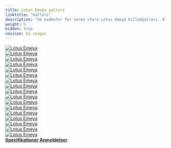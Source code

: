 ```yaml
---
title: Lotus Emeya galleri
linktitle: "Galleri"
description: "Se nedenfor for vores store Lotus Emeya billedgalleri. Klik på billederne for versioner i høj opløsning."
weight: 5
hidden: true
navicon: bi-images
---
```

<!-- markdownlint-disable MD033 -->
<div class="row" id ="my-gallery">
	<div class="pswp-grid-item col-6 col-md-4">
		<a href="https://media.evkx.net/multimedia/models/lotus/emeya/emeya/dynamic _1.jpg"
data-pswp-src="https://media.evkx.net/multimedia/models/lotus/emeya/emeya/dynamic _1.jpg"
data-pswp-width="3000"
data-pswp-height="1687" 
target="_blank">
			<img src="https://media.evkx.net/multimedia/models/lotus/emeya/emeya/dynamic _1_xst.jpg" alt="Lotus Emeya" class="img-fluid " />
		</a>
	</div>
	<div class="pswp-grid-item col-6 col-md-4">
		<a href="https://media.evkx.net/multimedia/models/lotus/emeya/emeya/dynamic_2.jpg"
data-pswp-src="https://media.evkx.net/multimedia/models/lotus/emeya/emeya/dynamic_2.jpg"
data-pswp-width="3000"
data-pswp-height="2000" 
target="_blank">
			<img src="https://media.evkx.net/multimedia/models/lotus/emeya/emeya/dynamic_2_xst.jpg" alt="Lotus Emeya" class="img-fluid " />
		</a>
	</div>
	<div class="pswp-grid-item col-6 col-md-4">
		<a href="https://media.evkx.net/multimedia/models/lotus/emeya/emeya/exterior_1.jpg"
data-pswp-src="https://media.evkx.net/multimedia/models/lotus/emeya/emeya/exterior_1.jpg"
data-pswp-width="3000"
data-pswp-height="1687" 
target="_blank">
			<img src="https://media.evkx.net/multimedia/models/lotus/emeya/emeya/exterior_1_xst.jpg" alt="Lotus Emeya" class="img-fluid " />
		</a>
	</div>
	<div class="pswp-grid-item col-6 col-md-4">
		<a href="https://media.evkx.net/multimedia/models/lotus/emeya/emeya/exterior_2.jpg"
data-pswp-src="https://media.evkx.net/multimedia/models/lotus/emeya/emeya/exterior_2.jpg"
data-pswp-width="3000"
data-pswp-height="1687" 
target="_blank">
			<img src="https://media.evkx.net/multimedia/models/lotus/emeya/emeya/exterior_2_xst.jpg" alt="Lotus Emeya" class="img-fluid " />
		</a>
	</div>
	<div class="pswp-grid-item col-6 col-md-4">
		<a href="https://media.evkx.net/multimedia/models/lotus/emeya/emeya/exterior_3.jpg"
data-pswp-src="https://media.evkx.net/multimedia/models/lotus/emeya/emeya/exterior_3.jpg"
data-pswp-width="3000"
data-pswp-height="1687" 
target="_blank">
			<img src="https://media.evkx.net/multimedia/models/lotus/emeya/emeya/exterior_3_xst.jpg" alt="Lotus Emeya" class="img-fluid " />
		</a>
	</div>
	<div class="pswp-grid-item col-6 col-md-4">
		<a href="https://media.evkx.net/multimedia/models/lotus/emeya/emeya/exterior_4.png"
data-pswp-src="https://media.evkx.net/multimedia/models/lotus/emeya/emeya/exterior_4.png"
data-pswp-width="3000"
data-pswp-height="1285" 
target="_blank">
			<img src="https://media.evkx.net/multimedia/models/lotus/emeya/emeya/exterior_4_xst.png" alt="Lotus Emeya" class="img-fluid " />
		</a>
	</div>
	<div class="pswp-grid-item col-6 col-md-4">
		<a href="https://media.evkx.net/multimedia/models/lotus/emeya/emeya/frontseats_1.jpg"
data-pswp-src="https://media.evkx.net/multimedia/models/lotus/emeya/emeya/frontseats_1.jpg"
data-pswp-width="3000"
data-pswp-height="1687" 
target="_blank">
			<img src="https://media.evkx.net/multimedia/models/lotus/emeya/emeya/frontseats_1_xst.jpg" alt="Lotus Emeya" class="img-fluid " />
		</a>
	</div>
	<div class="pswp-grid-item col-6 col-md-4">
		<a href="https://media.evkx.net/multimedia/models/lotus/emeya/emeya/interior_1.jpg"
data-pswp-src="https://media.evkx.net/multimedia/models/lotus/emeya/emeya/interior_1.jpg"
data-pswp-width="3000"
data-pswp-height="1687" 
target="_blank">
			<img src="https://media.evkx.net/multimedia/models/lotus/emeya/emeya/interior_1_xst.jpg" alt="Lotus Emeya" class="img-fluid " />
		</a>
	</div>
	<div class="pswp-grid-item col-6 col-md-4">
		<a href="https://media.evkx.net/multimedia/models/lotus/emeya/emeya/interior_2.jpg"
data-pswp-src="https://media.evkx.net/multimedia/models/lotus/emeya/emeya/interior_2.jpg"
data-pswp-width="3000"
data-pswp-height="1687" 
target="_blank">
			<img src="https://media.evkx.net/multimedia/models/lotus/emeya/emeya/interior_2_xst.jpg" alt="Lotus Emeya" class="img-fluid " />
		</a>
	</div>
	<div class="pswp-grid-item col-6 col-md-4">
		<a href="https://media.evkx.net/multimedia/models/lotus/emeya/emeya/interior_3.jpg"
data-pswp-src="https://media.evkx.net/multimedia/models/lotus/emeya/emeya/interior_3.jpg"
data-pswp-width="3000"
data-pswp-height="2407" 
target="_blank">
			<img src="https://media.evkx.net/multimedia/models/lotus/emeya/emeya/interior_3_xst.jpg" alt="Lotus Emeya" class="img-fluid " />
		</a>
	</div>
	<div class="pswp-grid-item col-6 col-md-4">
		<a href="https://media.evkx.net/multimedia/models/lotus/emeya/emeya/main_1.jpg"
data-pswp-src="https://media.evkx.net/multimedia/models/lotus/emeya/emeya/main_1.jpg"
data-pswp-width="3000"
data-pswp-height="1687" 
target="_blank">
			<img src="https://media.evkx.net/multimedia/models/lotus/emeya/emeya/main_1_xst.jpg" alt="Lotus Emeya" class="img-fluid " />
		</a>
	</div>
	<div class="pswp-grid-item col-6 col-md-4">
		<a href="https://media.evkx.net/multimedia/models/lotus/emeya/emeya/rearlights_1.jpg"
data-pswp-src="https://media.evkx.net/multimedia/models/lotus/emeya/emeya/rearlights_1.jpg"
data-pswp-width="3000"
data-pswp-height="1642" 
target="_blank">
			<img src="https://media.evkx.net/multimedia/models/lotus/emeya/emeya/rearlights_1_xst.jpg" alt="Lotus Emeya" class="img-fluid " />
		</a>
	</div>
	<div class="pswp-grid-item col-6 col-md-4">
		<a href="https://media.evkx.net/multimedia/models/lotus/emeya/emeya/rearlights_2.jpg"
data-pswp-src="https://media.evkx.net/multimedia/models/lotus/emeya/emeya/rearlights_2.jpg"
data-pswp-width="3000"
data-pswp-height="1287" 
target="_blank">
			<img src="https://media.evkx.net/multimedia/models/lotus/emeya/emeya/rearlights_2_xst.jpg" alt="Lotus Emeya" class="img-fluid " />
		</a>
	</div>
	<div class="pswp-grid-item col-6 col-md-4">
		<a href="https://media.evkx.net/multimedia/models/lotus/emeya/emeya/screens_1.jpg"
data-pswp-src="https://media.evkx.net/multimedia/models/lotus/emeya/emeya/screens_1.jpg"
data-pswp-width="3000"
data-pswp-height="1285" 
target="_blank">
			<img src="https://media.evkx.net/multimedia/models/lotus/emeya/emeya/screens_1_xst.jpg" alt="Lotus Emeya" class="img-fluid " />
		</a>
	</div>
	<div class="pswp-grid-item col-6 col-md-4">
		<a href="https://media.evkx.net/multimedia/models/lotus/emeya/emeya/screens_2.jpg"
data-pswp-src="https://media.evkx.net/multimedia/models/lotus/emeya/emeya/screens_2.jpg"
data-pswp-width="3000"
data-pswp-height="1687" 
target="_blank">
			<img src="https://media.evkx.net/multimedia/models/lotus/emeya/emeya/screens_2_xst.jpg" alt="Lotus Emeya" class="img-fluid " />
		</a>
	</div>
	<div class="pswp-grid-item col-6 col-md-4">
		<a href="https://media.evkx.net/multimedia/models/lotus/emeya/emeya/secondrowseats_1.jpg"
data-pswp-src="https://media.evkx.net/multimedia/models/lotus/emeya/emeya/secondrowseats_1.jpg"
data-pswp-width="3000"
data-pswp-height="1687" 
target="_blank">
			<img src="https://media.evkx.net/multimedia/models/lotus/emeya/emeya/secondrowseats_1_xst.jpg" alt="Lotus Emeya" class="img-fluid " />
		</a>
	</div>
	<div class="pswp-grid-item col-6 col-md-4">
		<a href="https://media.evkx.net/multimedia/models/lotus/emeya/emeya/wheels_1.jpg"
data-pswp-src="https://media.evkx.net/multimedia/models/lotus/emeya/emeya/wheels_1.jpg"
data-pswp-width="3000"
data-pswp-height="1284" 
target="_blank">
			<img src="https://media.evkx.net/multimedia/models/lotus/emeya/emeya/wheels_1_xst.jpg" alt="Lotus Emeya" class="img-fluid " />
		</a>
	</div>
</div>
<script type="module">
  import PhotoSwipeLightbox from '/js/photoswipe-lightbox.esm.js';
    const lightbox = new PhotoSwipeLightbox({
       gallery: '#my-gallery',
        children: 'a',
        pswpModule: () => import('/js/photoswipe.esm.js')
    });
lightbox.init();
</script>
<div class="mt-3 mb-3">
<a href="../specifications/" class="text-decoration-none text-black">
<strong><i class="bi-arrow-left"></i> Specifikationer </strong>
</a>
<a href="../reviews/" class="text-decoration-none text-black float-end">
<strong>Anmeldelser <i class="bi-arrow-right"></i></strong>
</a>
</div>
